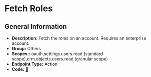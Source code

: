 # Fetch Roles

## General Information

- **Description:** Fetch the roles on an account. Requires an enterprise account.
- **Group:** Others
- **Scopes:**: oauth,settings.users.read (standard scope),crm.objects.users.read (granular scope)
- **Endpoint Type:** Action
- **Code:** [🔗](https://github.com/NangoHQ/integration-templates/tree/main/integrations/hubspot/actions/fetch-roles.ts)
